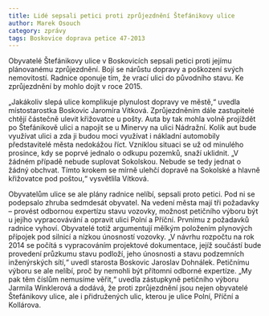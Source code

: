 ```yaml
---
title: Lidé sepsali petici proti zprůjezdnění Štefánikovy ulice
author: Marek Osouch
category: zprávy
tags: Boskovice doprava petice 47-2013
---
```


Obyvatelé Štefánikovy ulice v Boskovicích sepsali petici proti jejímu plánovanému zprůjezdnění. Bojí se nárůstu dopravy a poškození svých nemovitostí. Radnice oponuje tím, že vrací ulici do původního stavu. Ke zprůjezdnění by mohlo dojít v roce 2015.

„Jakákoliv slepá ulice komplikuje plynulost dopravy ve městě,“ uvedla místostarostka Boskovic Jaromíra Vítková. Zprůjezdněním dále zastupitelé chtějí částečně ulevit křižovatce u pošty. Auta by tak mohla volně projíždět po Štefánikově ulici a napojit se u Minervy na ulici Nádražní. Kolik aut bude využívat ulici a zda ji budou moci využívat i nákladní automobily představitelé města nedokážou říct. Vzniklou situaci se už od minulého prosince, kdy se poprvé jednalo o odkupu pozemků, snaží uklidnit. „V žádném případě nebude suplovat Sokolskou. Nebude se tedy jednat o žádný obchvat. Tímto krokem se mírně ulehčí dopravě na Sokolské a hlavně křižovatce pod poštou,“ vysvětlila Vítková.

Obyvatelům ulice se ale plány radnice nelíbí, sepsali proto petici. Pod ni se podepsalo zhruba sedmdesát obyvatel. Na vedení města mají tři požadavky – provést odbornou expertízu stavu vozovky, možnost petičního výboru být u jejího vypracovávání a opravit ulici Polní a Příční. Prvnímu z požadavků radnice vyhoví. Obyvatelé totiž argumentují mělkým položením plynových přípojek pod silnicí a nízkou únosností vozovky. „V návrhu rozpočtu na rok 2014 se počítá s vypracováním projektové dokumentace, jejíž součástí bude provedení průzkumu stavu podloží, jeho únosnosti a stavu podzemních inženýrských sítí,“ uvedl starosta Boskovic Jaroslav Dohnálek. Petičnímu výboru se ale nelíbí, proč by nemohli být přítomni odborné expertíze. „My pak těm číslům nemusíme věřit,“ uvedla zástupkyně petičního výboru Jarmila Winklerová a dodává, že proti zprůjezdnění jsou nejen obyvatelé Štefánikovy ulice, ale i přidružených ulic, kterou je ulice Polní, Příční a Kollárova.
